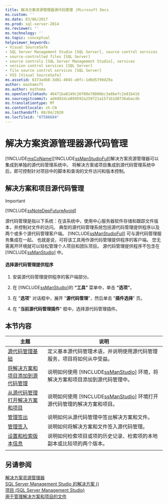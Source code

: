 ```yaml
---
title: 解决方案资源管理器源代码管理 |Microsoft Docs
ms.custom: ''
ms.date: 03/06/2017
ms.prod: sql-server-2014
ms.reviewer: ''
ms.technology: ''
ms.topic: conceptual
helpviewer_keywords:
- Visual SourceSafe
- SQL Server Management Studio [SQL Server], source control services
- source-controlled files [SQL Server]
- source controls [SQL Server Management Studio], services
- version control services [SQL Server]
- file source control services [SQL Server]
- VSS [Visual SourceSafe]
ms.assetid: 6373adb8-3d81-4945-a9fc-1d0d5799d29a
author: mashamsft
ms.author: mathoma
ms.openlocfilehash: 46471ba8149c26f80e78006bc3a8befc2e81b416
ms.sourcegitcommit: ad4d92dce894592a259721a1571b1d8736abacdb
ms.translationtype: MT
ms.contentlocale: zh-CN
ms.lasthandoff: 08/04/2020
ms.locfileid: "87588684"
---
```

# <a name="solution-explorer-source-control"></a>解决方案资源管理器源代码管理
  [!INCLUDE[msCoName](../includes/msconame-md.md)][!INCLUDE[ssManStudioFull](../includes/ssmanstudiofull-md.md)]解决方案资源管理器可以集成到单独的源代码管理系统中。 将解决方案或项目集成到源代码管理系统中后，即可控制针对项目中的脚本和查询的文件访问和版本控制。  
  
## <a name="solution-and-project-source-control"></a>解决方案和项目源代码管理  
  
> [!IMPORTANT]  
>  [!INCLUDE[ssNoteDepFutureAvoid](../includes/ssnotedepfutureavoid-md.md)]  
  
 源代码管理是指以下系统：在该系统中，使用中心服务器软件存储和跟踪文件版本，并控制对文件的访问。 典型的源代码管理系统包括源代码管理提供程序以及两个或多个源代码管理客户端。 [!INCLUDE[ssManStudioFull](../includes/ssmanstudiofull-md.md)] 可与源代码管理服务集成在一起。 也就是说，可将该工具用作源代码管理提供程序的客户端。 您无需离开环境就可以轻松管理个人项目和团队项目。 源代码管理提供程序不包含在 [!INCLUDE[ssManStudio](../includes/ssmanstudio-md.md)] 中。  
  
#### <a name="to-select-a-source-control-provider"></a>选择源代码管理提供程序  
  
1.  安装源代码管理提供程序的客户端部分。  
  
2.  在 [!INCLUDE[ssManStudio](../includes/ssmanstudio-md.md)]的 **“工具”** 菜单中，单击 **“选项”**。  
  
3.  在 "**选项**" 对话框中，展开 "**源代码管理**"，然后单击 "**插件选择**" 页。  
  
4.  在 "**当前源代码管理插件**" 框中，选择源代码管理插件。  
  
## <a name="in-this-section"></a>本节内容  
  
|主题|说明|  
|-----------|-----------------|  
|[源代码管理基础](../../2014/database-engine/source-control-basics.md)|定义基本源代码管理术语，并说明使用源代码管理服务，项目将如何从中受益。|  
|[将解决方案和项目添加到源代码管理](../../2014/database-engine/add-solutions-and-projects-to-source-control.md)|说明如何使用 [!INCLUDE[ssManStudio](../includes/ssmanstudio-md.md)] 环境，将解决方案和项目添加到源代码管理中。|  
|[从源代码管理打开解决方案和项目](../../2014/database-engine/open-solutions-and-projects-from-source-control.md)|说明如何使用 [!INCLUDE[ssManStudio](../includes/ssmanstudio-md.md)] 环境打开源代码管理的解决方案和项目。|  
|[管理签出](../../2014/database-engine/manage-checkouts.md)|说明如何从源代码管理中签出解决方案和文件。|  
|[管理签入](../../2014/database-engine/manage-checkins.md)|说明如何将解决方案和文件签入源代码管理。|  
|[设置和检索版本信息](../../2014/database-engine/set-and-retrieve-version-information.md)|说明如何检索项目或项的历史记录、检索项的本地副本或比较项的两个版本。|  
|||  
  
## <a name="see-also"></a>另请参阅  
 [解决方案资源管理器](../ssms/solution/solution-explorer.md)   
 [SQL Server Management Studio 的解决方案 &#40;&#41;](../ssms/sql-server-management-studio-ssms.md)   
 [项目 &#40;SQL Server Management Studio&#41;](../ssms/solution/projects-sql-server-management-studio.md)   
 [用于管理解决方案和项目的文件](../ssms/solution/files-that-manage-solutions-and-projects.md)  
  
  
